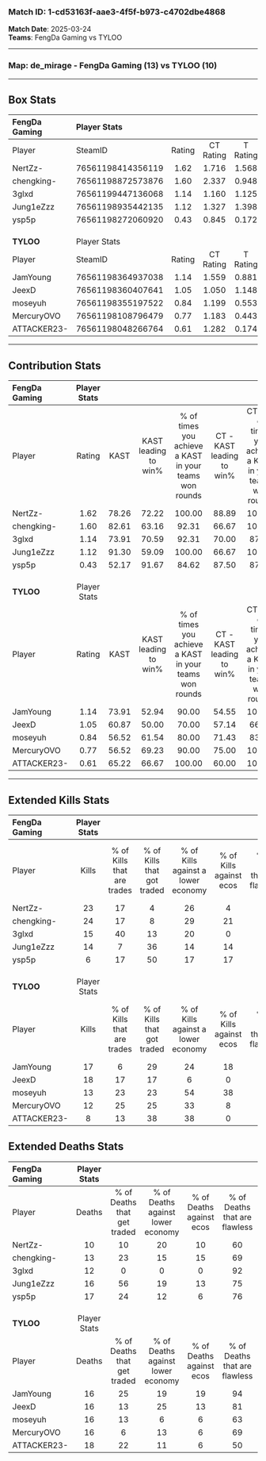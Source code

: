 ### Match ID: 1-cd53163f-aae3-4f5f-b973-c4702dbe4868  
**Match Date**: 2025-03-24  
**Teams**: FengDa Gaming vs TYLOO  

---  

### **Map**: de_mirage - FengDa Gaming (13) vs TYLOO (10)  
---  

## Box Stats  

| **FengDa Gaming** | Player Stats      |        |           |          |       |       |       |         |        |      |     |
| :- | :- | :-: | :-: | :-: | :-: | :-: | :-: | :-: | :-: | :-: | :-: |
| Player            | SteamID           | Rating | CT Rating | T Rating | KAST  |  ADR  | Kills | Assists | Deaths | K/D  | HS% |
| NertZz-           | 76561198414356119 |  1.62  |   1.716   |  1.568   | 78.26 | 101.8 |  23   |    7    |   10   | 2.30 | 60  |
| chengking-        | 76561198872573876 |  1.60  |   2.337   |  0.948   | 82.61 | 100.0 |  24   |    4    |   13   | 1.85 | 58  |
| 3glxd             | 76561199447136068 |  1.14  |   1.160   |  1.125   | 73.91 | 69.9  |  15   |    6    |   12   | 1.25 | 40  |
| Jung1eZzz         | 76561198935442135 |  1.12  |   1.327   |  1.398   | 91.30 | 67.7  |  14   |    4    |   16   | 0.88 | 50  |
| ysp5p             | 76561198272060920 |  0.43  |   0.845   |  0.172   | 52.17 | 42.0  |   6   |    4    |   17   | 0.35 | 83  |
|                   |                   |        |           |          |       |       |       |         |        |      |     |
|                   |                   |        |           |          |       |       |       |         |        |      |     |
|                   |                   |        |           |          |       |       |       |         |        |      |     |
| **TYLOO**         | Player Stats      |        |           |          |       |       |       |         |        |      |     |
| Player            | SteamID           | Rating | CT Rating | T Rating | KAST  |  ADR  | Kills | Assists | Deaths | K/D  | HS% |
| JamYoung          | 76561198364937038 |  1.14  |   1.559   |  0.881   | 73.91 | 79.2  |  17   |    3    |   16   | 1.06 | 58  |
| JeexD             | 76561198360407641 |  1.05  |   1.050   |  1.148   | 60.87 | 73.2  |  18   |    2    |   16   | 1.13 | 38  |
| moseyuh           | 76561198355197522 |  0.84  |   1.199   |  0.553   | 56.52 | 70.4  |  13   |    5    |   16   | 0.81 | 38  |
| MercuryOVO        | 76561198108796479 |  0.77  |   1.183   |  0.443   | 56.52 | 63.2  |  12   |    3    |   16   | 0.75 | 41  |
| ATTACKER23-       | 76561198048266764 |  0.61  |   1.282   |  0.174   | 65.22 | 52.7  |   8   |    5    |   18   | 0.44 | 87  |
---  

## Contribution Stats  

| **FengDa Gaming** | Player Stats |       |                      |                                                        |                           |                                                             |                          |                                                            |
| :- | :-: | :-: | :-: | :-: | :-: | :-: | :-: | :-: |
| Player            |    Rating    | KAST  | KAST leading to win% | % of times you achieve a KAST in your teams won rounds | CT - KAST leading to win% | CT - % of times you achieve a KAST in your teams won rounds | T - KAST leading to win% | T - % of times you achieve a KAST in your teams won rounds |
| NertZz-           |     1.62     | 78.26 |        72.22         |                         100.00                         |           88.89           |                           100.00                            |          55.56           |                           100.00                           |
| chengking-        |     1.60     | 82.61 |        63.16         |                         92.31                          |           66.67           |                           100.00                            |          57.14           |                           80.00                            |
| 3glxd             |     1.14     | 73.91 |        70.59         |                         92.31                          |           70.00           |                            87.50                            |          71.43           |                           100.00                           |
| Jung1eZzz         |     1.12     | 91.30 |        59.09         |                         100.00                         |           66.67           |                           100.00                            |          50.00           |                           100.00                           |
| ysp5p             |     0.43     | 52.17 |        91.67         |                         84.62                          |           87.50           |                            87.50                            |          100.00          |                           80.00                            |
|                   |              |       |                      |                                                        |                           |                                                             |                          |                                                            |
|                   |              |       |                      |                                                        |                           |                                                             |                          |                                                            |
|                   |              |       |                      |                                                        |                           |                                                             |                          |                                                            |
| **TYLOO**         | Player Stats |       |                      |                                                        |                           |                                                             |                          |                                                            |
| Player            |    Rating    | KAST  | KAST leading to win% | % of times you achieve a KAST in your teams won rounds | CT - KAST leading to win% | CT - % of times you achieve a KAST in your teams won rounds | T - KAST leading to win% | T - % of times you achieve a KAST in your teams won rounds |
| JamYoung          |     1.14     | 73.91 |        52.94         |                         90.00                          |           54.55           |                           100.00                            |          50.00           |                           75.00                            |
| JeexD             |     1.05     | 60.87 |        50.00         |                         70.00                          |           57.14           |                            66.67                            |          42.86           |                           75.00                            |
| moseyuh           |     0.84     | 56.52 |        61.54         |                         80.00                          |           71.43           |                            83.33                            |          50.00           |                           75.00                            |
| MercuryOVO        |     0.77     | 56.52 |        69.23         |                         90.00                          |           75.00           |                           100.00                            |          60.00           |                           75.00                            |
| ATTACKER23-       |     0.61     | 65.22 |        66.67         |                         100.00                         |           60.00           |                           100.00                            |          80.00           |                           100.00                           |
---  

## Extended Kills Stats  

| **FengDa Gaming** | Player Stats |                            |                            |                                    |                         |                              |                                 |                                       |                    |           |
| :- | :-: | :-: | :-: | :-: | :-: | :-: | :-: | :-: | :-: | :-: |
| Player            |    Kills     | % of Kills that are trades | % of Kills that got traded | % of Kills against a lower economy | % of Kills against ecos | % of Kills that are flawless | % of Kills that are close duels | % of Kills that are assisted by flash | Pistol Round Kills | AWP Kills |
| NertZz-           |      23      |             17             |             4              |                 26                 |            4            |              57              |                9                |                   0                   |         0          |     3     |
| chengking-        |      24      |             17             |             8              |                 29                 |           21            |              63              |                8                |                  13                   |         0          |     3     |
| 3glxd             |      15      |             40             |             13             |                 20                 |            0            |              87              |                0                |                   0                   |         9          |     0     |
| Jung1eZzz         |      14      |             7              |             36             |                 14                 |           14            |              79              |                0                |                  14                   |         0          |     0     |
| ysp5p             |      6       |             17             |             50             |                 17                 |           17            |              67              |                0                |                   0                   |         0          |     0     |
|                   |              |                            |                            |                                    |                         |                              |                                 |                                       |                    |           |
|                   |              |                            |                            |                                    |                         |                              |                                 |                                       |                    |           |
|                   |              |                            |                            |                                    |                         |                              |                                 |                                       |                    |           |
| **TYLOO**         | Player Stats |                            |                            |                                    |                         |                              |                                 |                                       |                    |           |
| Player            |    Kills     | % of Kills that are trades | % of Kills that got traded | % of Kills against a lower economy | % of Kills against ecos | % of Kills that are flawless | % of Kills that are close duels | % of Kills that are assisted by flash | Pistol Round Kills | AWP Kills |
| JamYoung          |      17      |             6              |             29             |                 24                 |           18            |              71              |                0                |                   0                   |         0          |     3     |
| JeexD             |      18      |             17             |             17             |                 6                  |            0            |              89              |                0                |                  17                   |         6          |     1     |
| moseyuh           |      13      |             23             |             23             |                 54                 |           38            |              62              |                8                |                   8                   |         0          |     0     |
| MercuryOVO        |      12      |             25             |             25             |                 33                 |            8            |              75              |                0                |                  17                   |         0          |     1     |
| ATTACKER23-       |      8       |             13             |             38             |                 38                 |            0            |              75              |                0                |                   0                   |         0          |     3     |
## Extended Deaths Stats  

| **FengDa Gaming** | Player Stats |                             |                                   |                          |                               |                            |                           |               |
| :- | :-: | :-: | :-: | :-: | :-: | :-: | :-: | :-: |
| Player            |    Deaths    | % of Deaths that get traded | % of Deaths against lower economy | % of Deaths against ecos | % of Deaths that are flawless | % of Deaths that are close | % of Deaths while blinded | Deaths to AWP |
| NertZz-           |      10      |             10              |                20                 |            10            |              60               |             0              |             0             |       1       |
| chengking-        |      13      |             23              |                15                 |            15            |              69               |             0              |            15             |       1       |
| 3glxd             |      12      |              0              |                 0                 |            0             |              92               |             0              |             8             |       1       |
| Jung1eZzz         |      16      |             56              |                19                 |            13            |              75               |             0              |            13             |       0       |
| ysp5p             |      17      |             24              |                12                 |            6             |              76               |             6              |             6             |       3       |
|                   |              |                             |                                   |                          |                               |                            |                           |               |
|                   |              |                             |                                   |                          |                               |                            |                           |               |
|                   |              |                             |                                   |                          |                               |                            |                           |               |
| **TYLOO**         | Player Stats |                             |                                   |                          |                               |                            |                           |               |
| Player            |    Deaths    | % of Deaths that get traded | % of Deaths against lower economy | % of Deaths against ecos | % of Deaths that are flawless | % of Deaths that are close | % of Deaths while blinded | Deaths to AWP |
| JamYoung          |      16      |             25              |                19                 |            19            |              94               |             0              |             0             |       2       |
| JeexD             |      16      |             13              |                25                 |            13            |              81               |             0              |             6             |       1       |
| moseyuh           |      16      |             13              |                 6                 |            6             |              63               |             13             |             6             |       2       |
| MercuryOVO        |      16      |              6              |                13                 |            6             |              69               |             13             |             6             |       1       |
| ATTACKER23-       |      18      |             22              |                11                 |            6             |              50               |             0              |            11             |       3       |
